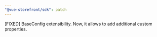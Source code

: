 ```yaml
---
"@vue-storefront/sdk": patch
---
```


[FIXED] BaseConfig extensibility. Now, it allows to add additional custom properties.
